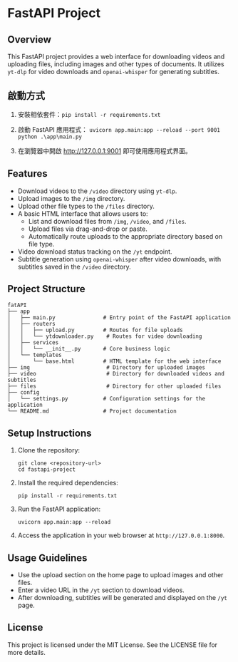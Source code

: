 # FastAPI Project

## Overview

This FastAPI project provides a web interface for downloading videos and uploading files, including images and other types of documents. It utilizes `yt-dlp` for video downloads and `openai-whisper` for generating subtitles.

## 啟動方式

1. 安裝相依套件：`pip install -r requirements.txt`

2. 啟動 FastAPI 應用程式：
   `uvicorn app.main:app --reload --port 9001`
   `python .\app\main.py`

3. 在瀏覽器中開啟 <http://127.0.0.1:9001> 即可使用應用程式界面。

## Features

- Download videos to the `/video` directory using `yt-dlp`.
- Upload images to the `/img` directory.
- Upload other file types to the `/files` directory.
- A basic HTML interface that allows users to:
  - List and download files from `/img`, `/video`, and `/files`.
  - Upload files via drag-and-drop or paste.
  - Automatically route uploads to the appropriate directory based on file type.
- Video download status tracking on the `/yt` endpoint.
- Subtitle generation using `openai-whisper` after video downloads, with subtitles saved in the `/video` directory.

## Project Structure

```
fatAPI
├── app
│   ├── main.py               # Entry point of the FastAPI application
│   ├── routers
│   │   ├── upload.py         # Routes for file uploads
│   │   └── ytdownloader.py    # Routes for video downloading
│   ├── services
│   │   └── __init__.py       # Core business logic
│   └── templates
│       └── base.html         # HTML template for the web interface
├── img                        # Directory for uploaded images
├── video                      # Directory for downloaded videos and subtitles
├── files                      # Directory for other uploaded files
├── config
│   └── settings.py           # Configuration settings for the application
└── README.md                 # Project documentation
```

## Setup Instructions

1. Clone the repository:
   ```
   git clone <repository-url>
   cd fastapi-project
   ```

2. Install the required dependencies:
   ```
   pip install -r requirements.txt
   ```

3. Run the FastAPI application:
   ```
   uvicorn app.main:app --reload
   ```

4. Access the application in your web browser at `http://127.0.0.1:8000`.

## Usage Guidelines

- Use the upload section on the home page to upload images and other files.
- Enter a video URL in the `/yt` section to download videos.
- After downloading, subtitles will be generated and displayed on the `/yt` page.

## License

This project is licensed under the MIT License. See the LICENSE file for more details.